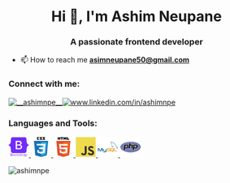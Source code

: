 <h1 align="center">Hi 👋, I'm Ashim Neupane</h1>
<h3 align="center">A passionate frontend developer</h3>

- 📫 How to reach me **asimneupane50@gmail.com**

<h3 align="left">Connect with me:</h3>
<p align="left">
<a href="https://instagram.com/__ashimnpe__" target="blank"><img align="center" src="https://cdn.jsdelivr.net/npm/simple-icons@3.0.1/icons/instagram.svg" alt="__ashimnpe__" height="30" width="40" /></a><a href="https://linkedin.com/in/www.linkedin.com/in/ashimnpe" target="blank"><img align="center" src="https://cdn.jsdelivr.net/npm/simple-icons@3.0.1/icons/linkedin.svg" alt="www.linkedin.com/in/ashimnpe" height="30" width="40" /></a>
</p>

<h3 align="left">Languages and Tools:</h3>
<p align="left"> <a href="https://getbootstrap.com" target="_blank"> <img src="https://raw.githubusercontent.com/devicons/devicon/master/icons/bootstrap/bootstrap-plain-wordmark.svg" alt="bootstrap" width="40" height="40"/> </a> <a href="https://www.w3schools.com/css/" target="_blank"> <img src="https://raw.githubusercontent.com/devicons/devicon/master/icons/css3/css3-original-wordmark.svg" alt="css3" width="40" height="40"/> </a> <a href="https://www.w3.org/html/" target="_blank"> <img src="https://raw.githubusercontent.com/devicons/devicon/master/icons/html5/html5-original-wordmark.svg" alt="html5" width="40" height="40"/> </a> <a href="https://developer.mozilla.org/en-US/docs/Web/JavaScript" target="_blank"> <img src="https://raw.githubusercontent.com/devicons/devicon/master/icons/javascript/javascript-original.svg" alt="javascript" width="40" height="40"/> </a> <a href="https://www.mysql.com/" target="_blank"> <img src="https://raw.githubusercontent.com/devicons/devicon/master/icons/mysql/mysql-original-wordmark.svg" alt="mysql" width="40" height="40"/> </a> <a href="https://www.php.net" target="_blank"> <img src="https://raw.githubusercontent.com/devicons/devicon/master/icons/php/php-original.svg" alt="php" width="40" height="40"/> </a> </p>

<p><img align="center" src="https://github-readme-stats.vercel.app/api/top-langs?username=ashimnpe&show_icons=true&locale=en&layout=compact" alt="ashimnpe" /></p>
